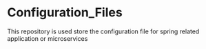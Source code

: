 # Configuration_Files
This repository is used store the configuration file for spring related application or microservices
